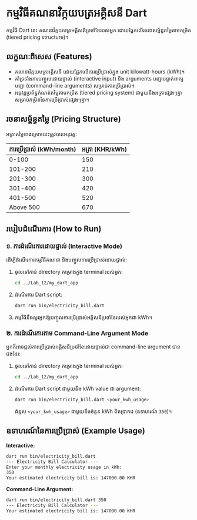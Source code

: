 # កម្មវិធីគណនាវិក្កយបត្រអគ្គិសនី Dart

កម្មវិធី Dart នេះ គណនាវិក្កយបត្រអគ្គិសនីប្រចាំខែរបស់អ្នក ដោយផ្អែកលើរចនាសម្ព័ន្ធតម្លៃតាមកម្រិត (tiered pricing structure)។

## លក្ខណៈពិសេស (Features)

*   គណនាវិក្កយបត្រអគ្គិសនី ដោយផ្អែកលើការប្រើប្រាស់ក្នុង unit kilowatt-hours (kWh)។
*   គាំទ្រទាំងការបញ្ចូលដោយផ្ទាល់ (interactive input) និង arguments បញ្ជាបន្ទាត់ពាក្យបញ្ជា (command-line arguments) សម្រាប់ការប្រើប្រាស់។
*   អនុវត្តប្រព័ន្ធកំណត់តម្លៃតាមកម្រិត (tiered pricing system) ជាមួយនឹងអត្រាផ្សេងៗគ្នាសម្រាប់កម្រិតនៃការប្រើប្រាស់ផ្សេងៗគ្នា។

## រចនាសម្ព័ន្ធតម្លៃ (Pricing Structure)

អត្រាតម្លៃខាងក្រោមនេះត្រូវបានអនុវត្ត:

| ការប្រើប្រាស់ (kWh/month) | អត្រា (KHR/kWh) |
| :---------------- | :------------- |
| 0-100             | 150            |
| 101-200           | 210            |
| 201-300           | 300            |
| 301-400           | 420            |
| 401-500           | 520            |
| Above 500         | 670            |

## របៀបដំណើរការ (How to Run)

### ១. ការដំណើរការដោយផ្ទាល់ (Interactive Mode)

ដើម្បីដំណើរការកម្មវិធីគណនា និងបញ្ចូលការប្រើប្រាស់ដោយផ្ទាល់:

1.  ចូលទៅកាន់ directory គម្រោងក្នុង terminal របស់អ្នក:
    ```bash
    cd ../Lab_12/my_dart_app
    ```
2.  ដំណើរការ Dart script:
    ```bash
    dart run bin/electricity_bill.dart
    ```
3.  កម្មវិធីនឹងសួរអ្នកឱ្យបញ្ចូលការប្រើប្រាស់អគ្គិសនីប្រចាំខែរបស់អ្នកជា kWh។

### ២. ការដំណើរការតាម Command-Line Argument Mode

អ្នកក៏អាចផ្តល់ការប្រើប្រាស់អគ្គិសនីប្រចាំខែដោយផ្ទាល់ជា command-line argument បានផងដែរ:

1.  ចូលទៅកាន់ directory គម្រោងក្នុង terminal របស់អ្នក:
    ```bash
    cd ../Lab_12/my_dart_app
    ```
2.  ដំណើរការ Dart script ជាមួយនឹង kWh value ជា argument:
    ```bash
    dart run bin/electricity_bill.dart <your_kwh_usage>
    ```
    ជំនួស `<your_kwh_usage>` ជាមួយនឹងចំនួន kWh ពិតប្រាកដ (ឧទាហរណ៍ `350`)។

## ឧទាហរណ៍នៃការប្រើប្រាស់ (Example Usage)

**Interactive:**
```bash
dart run bin/electricity_bill.dart
--- Electricity Bill Calculator ---
Enter your monthly electricity usage in kWh:
350
Your estimated electricity bill is: 147000.00 KHR
```

**Command-Line Argument:**
```bash
dart run bin/electricity_bill.dart 350
--- Electricity Bill Calculator ---
Your estimated electricity bill is: 147000.00 KHR
